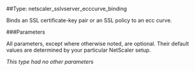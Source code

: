 ##Type: netscaler_sslvserver_ecccurve_binding

Binds an SSL certificate-key pair or an SSL policy to an ecc curve.

###Parameters

All parameters, except where otherwise noted, are optional. Their default values are determined by your particular NetScaler setup.

_This type had no other parameters_

